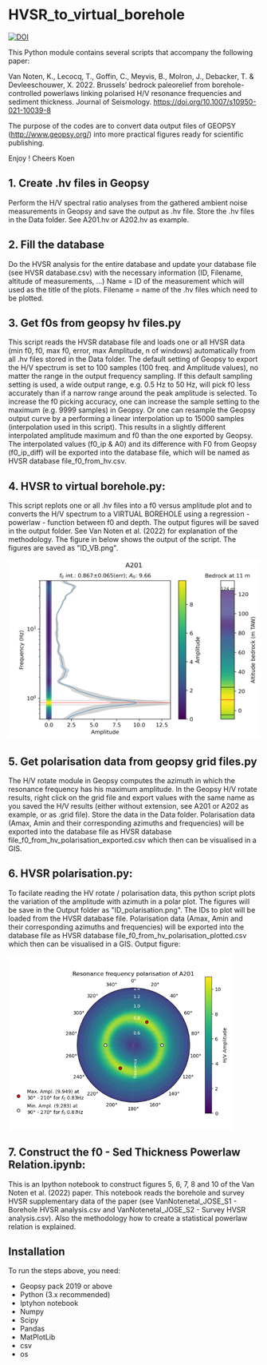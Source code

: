 # HVSR_to_virtual_borehole
<a href="https://doi.org/10.5281/zenodo.4276310"><img src="https://zenodo.org/badge/DOI/10.5281/zenodo.4276310.svg" alt="DOI"></a>

This Python module contains several scripts that accompany the following paper:

Van Noten, K., Lecocq, T., Goffin, C., Meyvis, B., Molron, J., Debacker, T. & Devleeschouwer, X. 2022. Brussels’ bedrock paleorelief from borehole-controlled powerlaws linking polarised H/V resonance frequencies and sediment thickness. Journal of Seismology. https://doi.org/10.1007/s10950-021-10039-8

The purpose of the codes are to convert data output files of GEOPSY (http://www.geopsy.org/) into more practical figures ready for scientific publishing. 

Enjoy !
Cheers
Koen

## 1. Create .hv files in Geopsy
Perform the H/V spectral ratio analyses from the gathered ambient noise measurements in Geopsy and save the output as .hv file. Store the .hv files in the Data folder. See A201.hv or A202.hv as example.

## 2. Fill the database
Do the HVSR analysis for the entire database and update your database file (see HVSR database.csv) with the necessary information (ID, Filename, altitude of measurements, ...)
Name = ID of the measurement which will used as the title of the plots.
Filename = name of the .hv files which need to be plotted. 

## 3. Get f0s from geopsy hv files.py
This script reads the HVSR database file and loads one or all HVSR data (min f0, f0, max f0, error, max Amplitude, n of windows) automatically from all .hv files stored in the Data folder. The default setting of Geopsy to export the H/V spectrum is set to 100 samples (100 freq. and Amplitude values), no matter the range in the output frequency sampling. If this default sampling setting is used, a wide output range, e.g. 0.5 Hz to 50 Hz, will pick f0 less accurately than if a narrow range around the peak amplitude is selected. To increase the f0 picking accuracy, one can increase the sample setting to the maximum (e.g. 9999 samples) in Geopsy. Or one can resample the Geopsy output curve by a performing a linear interpolation up to 15000 samples (interpolation used in this script). This results in a slightly different interpolated amplitude maximum and f0 than the one exported by Geopsy. The interpolated values (f0_ip & A0) and its difference with F0 from Geopsy (f0_ip_diff) will be exported into the database file, which will be named as HVSR database file_f0_from_hv.csv.

## 4. HVSR to virtual borehole.py: 
This script replots one or all .hv files into a f0 versus amplitude plot and to converts the H/V spectrum to a VIRTUAL BOREHOLE using a regression - powerlaw - function between f0 and depth. The output figures will be saved in the output folder. See Van Noten et al. (2022) for explanation of the methodology. The figure in below shows the output of the script. The figures are saved as "ID_VB.png".

<img src="https://github.com/KoenVanNoten/HVSR_to_virtual_borehole/blob/master/Output/A201.png" width="550" height="360" />

## 5. Get polarisation data from geopsy grid files.py
The H/V rotate module in Geopsy computes the azimuth in which the resonance frequency has his maximum amplitude. In the Geopsy H/V rotate results, right click on the grid file and export values with the same name as you saved the H/V results (either without extension, see A201 or A202 as example, or as .grid file). Store the data in the Data folder. Polarisation data (Amax, Amin and their corresponding azimuths and frequencies) will be exported into the database file as HVSR database file_f0_from_hv_polarisation_exported.csv which then can be visualised in a GIS. 

## 6. HVSR polarisation.py:
To facilate reading the HV rotate / polarisation data, this python script plots the variation of the amplitude with azimuth in a polar plot. The figures will be save in the Output folder as "ID_polarisation.png". The IDs to plot will be loaded from the HVSR database file. Polarisation data (Amax, Amin and their corresponding azimuths and frequencies) will be exported into the database file as HVSR database file_f0_from_hv_polarisation_plotted.csv which then can be visualised in a GIS. Output figure:

<img src="https://github.com/KoenVanNoten/HVSR_to_virtual_borehole/blob/master/Output/A201_polarisation.png" width="450" height="350" />

## 7. Construct the f0 - Sed Thickness Powerlaw Relation.ipynb:
This is an Ipython notebook to construct figures 5, 6, 7, 8 and 10 of the Van Noten et al. (2022) paper. This notebook reads the borehole and survey HVSR supplementary data of the paper (see VanNotenetal_JOSE_S1 - Borehole HVSR analysis.csv and VanNotenetal_JOSE_S2 - Survey HVSR analysis.csv). Also the methodology how to create a statistical powerlaw relation is explained. 

## Installation
To run the steps above, you need:
- Geopsy pack 2019 or above
- Python (3.x recommended)
- Iptyhon notebook
- Numpy
- Scipy
- Pandas
- MatPlotLib
- csv
- os
